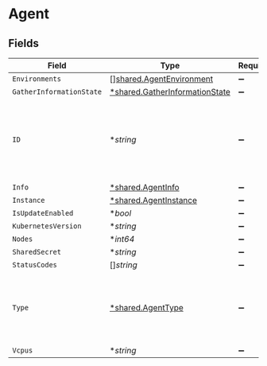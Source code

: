 # Agent


## Fields

| Field                                                                                  | Type                                                                                   | Required                                                                               | Description                                                                            |
| -------------------------------------------------------------------------------------- | -------------------------------------------------------------------------------------- | -------------------------------------------------------------------------------------- | -------------------------------------------------------------------------------------- |
| `Environments`                                                                         | [][shared.AgentEnvironment](../../../pkg/models/shared/agentenvironment.md)            | :heavy_minus_sign:                                                                     | N/A                                                                                    |
| `GatherInformationState`                                                               | [*shared.GatherInformationState](../../../pkg/models/shared/gatherinformationstate.md) | :heavy_minus_sign:                                                                     | N/A                                                                                    |
| `ID`                                                                                   | **string*                                                                              | :heavy_minus_sign:                                                                     | sha2 of the content of the public key pem. The fingerprint format is xx:xx:xx...       |
| `Info`                                                                                 | [*shared.AgentInfo](../../../pkg/models/shared/agentinfo.md)                           | :heavy_minus_sign:                                                                     | N/A                                                                                    |
| `Instance`                                                                             | [*shared.AgentInstance](../../../pkg/models/shared/agentinstance.md)                   | :heavy_minus_sign:                                                                     | N/A                                                                                    |
| `IsUpdateEnabled`                                                                      | **bool*                                                                                | :heavy_minus_sign:                                                                     | N/A                                                                                    |
| `KubernetesVersion`                                                                    | **string*                                                                              | :heavy_minus_sign:                                                                     | N/A                                                                                    |
| `Nodes`                                                                                | **int64*                                                                               | :heavy_minus_sign:                                                                     | N/A                                                                                    |
| `SharedSecret`                                                                         | **string*                                                                              | :heavy_minus_sign:                                                                     | N/A                                                                                    |
| `StatusCodes`                                                                          | []*string*                                                                             | :heavy_minus_sign:                                                                     | N/A                                                                                    |
| `Type`                                                                                 | [*shared.AgentType](../../../pkg/models/shared/agenttype.md)                           | :heavy_minus_sign:                                                                     | The type of agent. Possible values are instance agent or k8s agent.                    |
| `Vcpus`                                                                                | **string*                                                                              | :heavy_minus_sign:                                                                     | N/A                                                                                    |